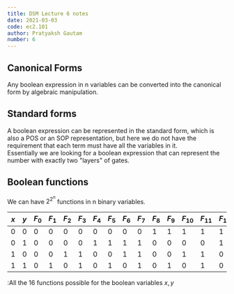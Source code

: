 ```yaml
---
title: DSM Lecture 6 notes
date: 2021-03-03
code: ec2.101
author: Pratyaksh Gautam
number: 6
---
```

## Canonical Forms
Any boolean expression in n variables can be converted into the canonical form by algebraic manipulation.

<!-- Write about SOP and POS forms, how to obtain them algebraically, how to obtain them from truth tables -->

## Standard forms
A boolean expression can be represented in the standard form, which is also a POS or an SOP representation,
but here we do not have the requirement that each term must have all the variables in it.  
Essentially we are looking for a boolean expression that can represent the number with exactly two "layers" of gates.

## Boolean functions
We can have $2^{2^n}$ functions in n binary variables.

| $x$ | $y$ | $F_0$ | $F_1$ | $F_2$ | $F_3$ | $F_4$ | $F_5$ | $F_6$ | $F_7$ | $F_8$ | $F_9$ | $F_{10}$ | $F_{11}$ | $F_{12}$ | $F_{13}$ | $F_{14}$ | $F_{15}$ |
| --- | --- | ---   | ---   | ---   | ---   | ---   | ---   | ---   | ---   | ---   | ---   | ---      | ---      | ---      | ---      | ---      | ---      |
| 0   | 0   | 0     | 0     | 0     | 0     | 0     | 0     | 0     | 0     | 1     | 1     | 1        | 1        | 1        | 1        | 1        | 1        |
| 0   | 1   | 0     | 0     | 0     | 0     | 1     | 1     | 1     | 1     | 0     | 0     | 0        | 0        | 1        | 1        | 1        | 1        |
| 1   | 0   | 0     | 0     | 1     | 1     | 0     | 0     | 1     | 1     | 0     | 0     | 1        | 1        | 0        | 0        | 1        | 1        |
| 1   | 1   | 0     | 1     | 0     | 1     | 0     | 1     | 0     | 1     | 0     | 1     | 0        | 1        | 0        | 1        | 0        | 1        |

:All the 16 functions possible for the boolean variables $x, y$
